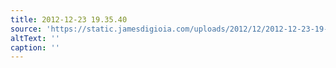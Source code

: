 ```yaml
---
title: 2012-12-23 19.35.40
source: 'https://static.jamesdigioia.com/uploads/2012/12/2012-12-23-19-35-40-scaled.jpg'
altText: ''
caption: ''
---
```


